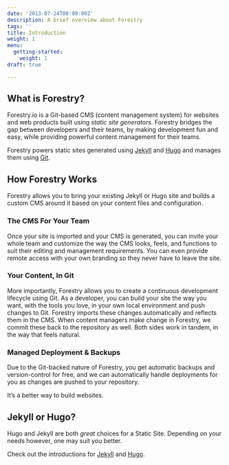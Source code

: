 ```yaml
---
date: '2013-07-24T00:00:00Z'
description: A brief overview about Forestry
tags: ''
title: Introduction
weight: 1
menu:
  getting-started:
    weight: 1
draft: true

---
```

## What is Forestry?
Forestry.io is a Git-based CMS (content management system) for websites and web products built using *static site generators*. Forestry bridges the gap between developers and their teams, by making development fun and easy, while providing powerful content management for their teams.

Forestry powers static sites generated using [Jekyll][1] and [Hugo][2] and manages them using [Git][3].

## How Forestry Works
Forestry allows you to bring your existing Jekyll or Hugo site and builds a custom CMS around it based on your content files and configuration.

### The CMS For Your Team
Once your site is imported and your CMS is generated, you can invite your whole team and customize the way the CMS looks, feels, and functions to suit their editing and management requirements. You can even provide remote access with your own branding so they never have to leave the site.

### Your Content, In Git
More importantly, Forestry allows you to create a continuous development lifecycle using Git. As a developer, you can build your site the way you want, with the tools you love, in your own local environment and push changes to Git. Forestry imports these changes automatically and reflects them in the CMS. When content managers make change in Forestry, we commit these back to the repository as well. Both sides work in tandem, in the way that feels natural.

### Managed Deployment & Backups
Due to the Git-backed nature of Forestry, you get automatic backups and version-control for free, and we can automatically handle deployments for you as changes are pushed to your repository.

It’s a better way to build websites.

## Jekyll or Hugo?
Hugo and Jekyll are both *great* choices for a Static Site. Depending on your needs however, one may suit you better.

Check out the introductions for [Jekyll][4] and [Hugo][5].

[1]:	https://jekyllrb.com
[2]:	https://gohugo.io
[3]:	https://github.com
[4]:	/docs/development/developing-with-jekyll/intro
[5]:	/docs/development/developing-with-hugo/intro

